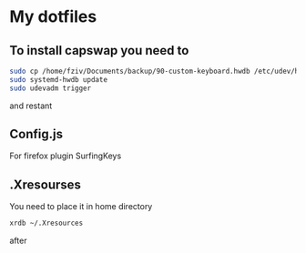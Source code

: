 # My dotfiles

## To install capswap you need to
```bash
sudo cp /home/fziv/Documents/backup/90-custom-keyboard.hwdb /etc/udev/hwdb.d/90-custom-keyboard.hwdb
sudo systemd-hwdb update
sudo udevadm trigger
```
and restant
## Config.js
For firefox plugin SurfingKeys
## .Xresourses
You need to place it in home directory
```bash
xrdb ~/.Xresources
```
after

